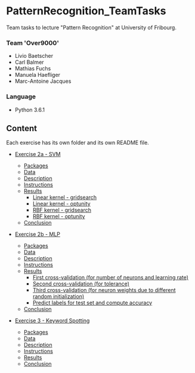 # PatternRecognition_TeamTasks

Team tasks to lecture "Pattern Recognition" at University of Fribourg.

### Team 'Over9000'
- Livio Baetscher
- Carl Balmer
- Mathias Fuchs
- Manuela Haefliger
- Marc-Antoine Jacques

### Language
- Python 3.6.1

## Content

Each exercise has its own folder and its own README file.

* [Exercise 2a - SVM](Exercise_2a)
    * [Packages](Exercise_2a#packages)
    * [Data](Exercise_2a#data)
    * [Description](Exercise_2a#description)
    * [Instructions](Exercise_2a#instructions)
    * [Results](Exercise_2a#results)
        * [Linear kernel - gridsearch](Exercise_2a#linear-kernel---gridsearch)
        * [Linear kernel - optunity](Exercise_2a#linear-kernel---optunity)
        * [RBF kernel - gridsearch](Exercise_2a#rbf-kernel---gridsearch)
        * [RBF kernel - optunity](Exercise_2a#rbf-kernel---optunity)
    * [Conclusion](Exercise_2a#conclusion)

* [Exercise 2b - MLP](Exercise_2b)
    * [Packages](Exercise_2b#packages)
    * [Data](Exercise_2b#data)
    * [Description](Exercise_2b#description)
    * [Instructions](Exercise_2b#instructions)
    * [Results](Exercise_2b#results)
        * [First cross-validation (for number of neurons and learning rate)](Exercise_2b#first-cross-validation-for-number-of-neurons-and-learning-rate)
        * [Second cross-validation (for tolerance)](Exercise_2b#second-cross-validation-for-tolerance)
        * [Third cross-validation (for neuron weights due to different random initialization)](Exercise_2b#third-cross-validation-for-neuron-weights-due-to-different-random-initialization)
        * [Predict labels for test set and compute accuracy](Exercise_2b#predict-labels-for-test-set-and-compute-accuracy)
    * [Conclusion](Exercise_2b#conclusion)

* [Exercise 3 - Keyword Spotting](Exercise_3)
    * [Packages](Exercise_3#packages)
    * [Data](Exercise_3#data)
    * [Description](Exercise_3#description)
    * [Instructions](Exercise_3#instructions)
    * [Results](Exercise_3#results)
    * [Conclusion](Exercise_3#conclusion)
